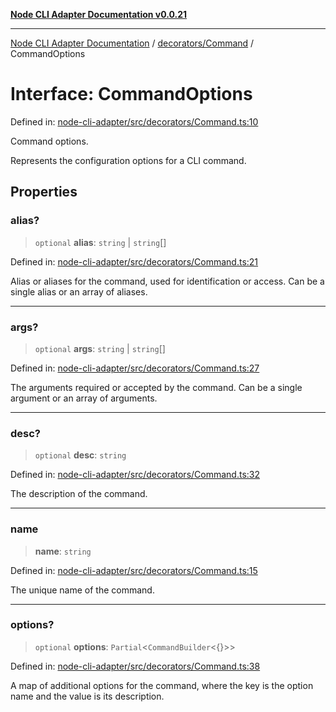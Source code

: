 [**Node CLI Adapter Documentation v0.0.21**](../../../README.md)

***

[Node CLI Adapter Documentation](../../../modules.md) / [decorators/Command](../README.md) / CommandOptions

# Interface: CommandOptions

Defined in: [node-cli-adapter/src/decorators/Command.ts:10](https://github.com/stonemjs/node-cli-adapter/blob/4ca37b2b0c5fee68c5c4db257f745b084b64de79/src/decorators/Command.ts#L10)

Command options.

Represents the configuration options for a CLI command.

## Properties

### alias?

> `optional` **alias**: `string` \| `string`[]

Defined in: [node-cli-adapter/src/decorators/Command.ts:21](https://github.com/stonemjs/node-cli-adapter/blob/4ca37b2b0c5fee68c5c4db257f745b084b64de79/src/decorators/Command.ts#L21)

Alias or aliases for the command, used for identification or access.
Can be a single alias or an array of aliases.

***

### args?

> `optional` **args**: `string` \| `string`[]

Defined in: [node-cli-adapter/src/decorators/Command.ts:27](https://github.com/stonemjs/node-cli-adapter/blob/4ca37b2b0c5fee68c5c4db257f745b084b64de79/src/decorators/Command.ts#L27)

The arguments required or accepted by the command.
Can be a single argument or an array of arguments.

***

### desc?

> `optional` **desc**: `string`

Defined in: [node-cli-adapter/src/decorators/Command.ts:32](https://github.com/stonemjs/node-cli-adapter/blob/4ca37b2b0c5fee68c5c4db257f745b084b64de79/src/decorators/Command.ts#L32)

The description of the command.

***

### name

> **name**: `string`

Defined in: [node-cli-adapter/src/decorators/Command.ts:15](https://github.com/stonemjs/node-cli-adapter/blob/4ca37b2b0c5fee68c5c4db257f745b084b64de79/src/decorators/Command.ts#L15)

The unique name of the command.

***

### options?

> `optional` **options**: `Partial`\<`CommandBuilder`\<\{\}\>\>

Defined in: [node-cli-adapter/src/decorators/Command.ts:38](https://github.com/stonemjs/node-cli-adapter/blob/4ca37b2b0c5fee68c5c4db257f745b084b64de79/src/decorators/Command.ts#L38)

A map of additional options for the command, where the key is the option name
and the value is its description.
